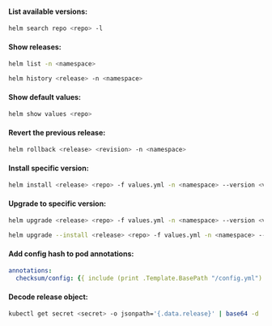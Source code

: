 #### List available versions:
```bash
helm search repo <repo> -l
```

#### Show releases:
```bash
helm list -n <namespace>
```
```bash
helm history <release> -n <namespace>
```

#### Show default values:
```bash
helm show values <repo>
```

#### Revert the previous release:
```bash
helm rollback <release> <revision> -n <namespace>
```

#### Install specific version:
```bash
helm install <release> <repo> -f values.yml -n <namespace> --version <version>
```

#### Upgrade to specific version:
```bash
helm upgrade <release> <repo> -f values.yml -n <namespace> --version <version>
```
```bash
helm upgrade --install <release> <repo> -f values.yml -n <namespace> --version <version>
```

#### Add config hash to pod annotations:
```yaml
annotations:
  checksum/config: {{ include (print .Template.BasePath "/config.yml") . | sha256sum | quote }}
```

#### Decode release object:
```bash
kubectl get secret <secret> -o jsonpath='{.data.release}' | base64 -d | base64 -d | gzip -d | jq
```
